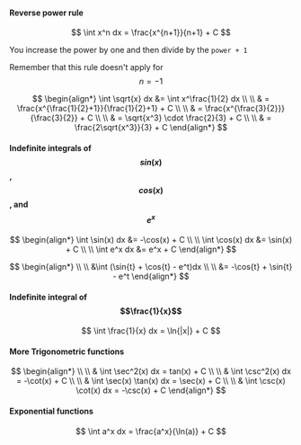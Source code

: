 #### Reverse power rule
$$
\int x^n dx = \frac{x^{n+1}}{n+1} + C
$$

You increase the power by one and then divide by the `power + 1`

Remember that this rule doesn't apply for $$n = -1$$

$$
\begin{align*}
\int \sqrt{x} dx &= \int x^\frac{1}{2} dx
\\ \\
& = \frac{x^{\frac{1}{2}+1}}{\frac{1}{2}+1} + C
\\ \\
& = \frac{x^{\frac{3}{2}}}{\frac{3}{2}} + C
\\ \\
& = \sqrt{x^3} \cdot \frac{2}{3} + C
\\ \\
& = \frac{2\sqrt{x^3}}{3} + C
\end{align*}
$$


#### Indefinite integrals of $$sin(x)$$, $$cos(x)$$, and $$e^x$$

$$
\begin{align*}
\int \sin(x) dx &= -\cos(x) + C
\\ \\
\int \cos(x) dx &= \sin(x) + C
\\ \\
\int e^x dx &= e^x + C
\end{align*}
$$

$$
\begin{align*}
\\ \\
&\int (\sin{t} + \cos{t} - e^t)dx 
\\ \\
&= -\cos{t} + \sin{t} - e^t 
\end{align*}
$$


#### Indefinite integral of $$\frac{1}{x}$$

$$
\int \frac{1}{x} dx = \ln{|x|} + C
$$


#### More Trigonometric functions

$$
\begin{align*}
\\ \\
& \int \sec^2(x) dx = tan(x) + C 
\\ \\
& \int \csc^2(x) dx = -\cot(x) + C 
\\ \\
& \int \sec(x) \tan(x) dx = \sec(x) + C 
\\ \\
& \int \csc(x) \cot(x) dx = -\csc(x) + C 
\end{align*}
$$


#### Exponential functions

$$
\int a^x dx = \frac{a^x}{\ln(a)} + C
$$

